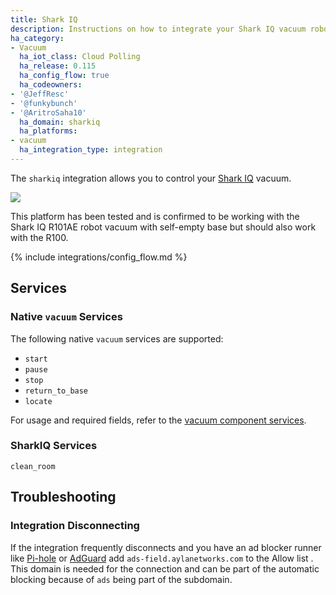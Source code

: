 ```yaml
---
title: Shark IQ
description: Instructions on how to integrate your Shark IQ vacuum robot with Home Assistant.
ha_category:
- Vacuum
  ha_iot_class: Cloud Polling
  ha_release: 0.115
  ha_config_flow: true
  ha_codeowners:
- '@JeffResc'
- '@funkybunch'
- '@AritroSaha10'
  ha_domain: sharkiq
  ha_platforms:
- vacuum
  ha_integration_type: integration
---
```


The `sharkiq` integration allows you to control your [Shark IQ](https://www.sharkclean.com/vacuums/robot-vacuums/) vacuum.

<p class='img'>
<img src='/images/screenshots/more-info-dialog-sharkiq.png' />
</p>

This platform has been tested and is confirmed to be working with the Shark IQ R101AE robot vacuum with self-empty base but should also work with the R100.

{% include integrations/config_flow.md %}

## Services
### Native `vacuum` Services
The following native `vacuum` services are supported:
- `start`
- `pause`
- `stop`
- `return_to_base`
- `locate`

For usage and required fields, refer to the [vacuum component services](https://www.home-assistant.io/integrations/vacuum/#component-services).

### SharkIQ Services
`clean_room`

## Troubleshooting

### Integration Disconnecting

If the integration frequently disconnects and you have an ad blocker runner like [Pi-hole](https://pi-hole.net/) or [AdGuard](https://adguard.com) add `ads-field.aylanetworks.com` to the Allow list . This domain is needed for the connection and can be part of the automatic blocking because of `ads` being part of the subdomain.
